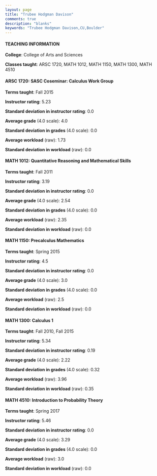 ```yaml
---
layout: page
title: "Trubee Hodgman Davison" 
comments: true
description: "blanks"
keywords: "Trubee Hodgman Davison,CU,Boulder"
---
```

<head>
<script src="https://ajax.googleapis.com/ajax/libs/jquery/2.1.3/jquery.min.js"></script>
<script src="https://dl.dropboxusercontent.com/s/pc42nxpaw1ea4o9/highcharts.js?dl=0"></script>
<!-- <script src="../assets/js/highcharts.js"></script> -->
<style type="text/css">@font-face {
	font-family: "Bebas Neue";
	src: url(https://www.filehosting.org/file/details/544349/BebasNeue Regular.otf) format("opentype");
	}
	h1.Bebas { 
		font-family: "Bebas Neue", Verdana, Tahoma;
	}
</style>
</head>
	   
#### TEACHING INFORMATION

**College**: College of Arts and Sciences

**Classes taught**: ARSC 1720, MATH 1012, MATH 1150, MATH 1300, MATH 4510

#### ARSC 1720: SASC Coseminar: Calculus Work Group

**Terms taught**: Fall 2015

**Instructor rating**: 5.23

**Standard deviation in instructor rating**: 0.0

**Average grade** (4.0 scale): 4.0

**Standard deviation in grades** (4.0 scale): 0.0

**Average workload** (raw): 1.73

**Standard deviation in workload** (raw): 0.0

#### MATH 1012: Quantitative Reasoning and Mathematical Skills

**Terms taught**: Fall 2011

**Instructor rating**: 3.19

**Standard deviation in instructor rating**: 0.0

**Average grade** (4.0 scale): 2.54

**Standard deviation in grades** (4.0 scale): 0.0

**Average workload** (raw): 2.35

**Standard deviation in workload** (raw): 0.0

#### MATH 1150: Precalculus Mathematics

**Terms taught**: Spring 2015

**Instructor rating**: 4.5

**Standard deviation in instructor rating**: 0.0

**Average grade** (4.0 scale): 3.0

**Standard deviation in grades** (4.0 scale): 0.0

**Average workload** (raw): 2.5

**Standard deviation in workload** (raw): 0.0

#### MATH 1300: Calculus 1

**Terms taught**: Fall 2010, Fall 2015

**Instructor rating**: 5.34

**Standard deviation in instructor rating**: 0.19

**Average grade** (4.0 scale): 2.22

**Standard deviation in grades** (4.0 scale): 0.32

**Average workload** (raw): 3.96

**Standard deviation in workload** (raw): 0.35

#### MATH 4510: Introduction to Probability Theory

**Terms taught**: Spring 2017

**Instructor rating**: 5.46

**Standard deviation in instructor rating**: 0.0

**Average grade** (4.0 scale): 3.29

**Standard deviation in grades** (4.0 scale): 0.0

**Average workload** (raw): 3.0

**Standard deviation in workload** (raw): 0.0

